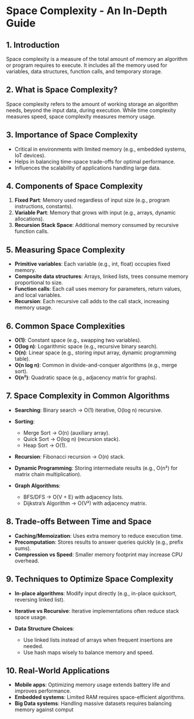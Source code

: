 # Space Complexity - An In-Depth Guide

## 1. Introduction

Space complexity is a measure of the total amount of memory an algorithm or program requires to execute. It includes all the memory used for variables, data structures, function calls, and temporary storage.

## 2. What is Space Complexity?

Space complexity refers to the amount of working storage an algorithm needs, beyond the input data, during execution. While time complexity measures speed, space complexity measures memory usage.

## 3. Importance of Space Complexity

* Critical in environments with limited memory (e.g., embedded systems, IoT devices).
* Helps in balancing time-space trade-offs for optimal performance.
* Influences the scalability of applications handling large data.

## 4. Components of Space Complexity

1. **Fixed Part**: Memory used regardless of input size (e.g., program instructions, constants).
2. **Variable Part**: Memory that grows with input (e.g., arrays, dynamic allocations).
3. **Recursion Stack Space**: Additional memory consumed by recursive function calls.

## 5. Measuring Space Complexity

* **Primitive variables**: Each variable (e.g., int, float) occupies fixed memory.
* **Composite data structures**: Arrays, linked lists, trees consume memory proportional to size.
* **Function calls**: Each call uses memory for parameters, return values, and local variables.
* **Recursion**: Each recursive call adds to the call stack, increasing memory usage.

## 6. Common Space Complexities

* **O(1)**: Constant space (e.g., swapping two variables).
* **O(log n)**: Logarithmic space (e.g., recursive binary search).
* **O(n)**: Linear space (e.g., storing input array, dynamic programming table).
* **O(n log n)**: Common in divide-and-conquer algorithms (e.g., merge sort).
* **O(n²)**: Quadratic space (e.g., adjacency matrix for graphs).

## 7. Space Complexity in Common Algorithms

* **Searching**: Binary search → O(1) iterative, O(log n) recursive.
* **Sorting**:

  * Merge Sort → O(n) (auxiliary array).
  * Quick Sort → O(log n) (recursion stack).
  * Heap Sort → O(1).
* **Recursion**: Fibonacci recursion → O(n) stack.
* **Dynamic Programming**: Storing intermediate results (e.g., O(n²) for matrix chain multiplication).
* **Graph Algorithms**:

  * BFS/DFS → O(V + E) with adjacency lists.
  * Dijkstra’s Algorithm → O(V²) with adjacency matrix.

## 8. Trade-offs Between Time and Space

* **Caching/Memoization**: Uses extra memory to reduce execution time.
* **Precomputation**: Stores results to answer queries quickly (e.g., prefix sums).
* **Compression vs Speed**: Smaller memory footprint may increase CPU overhead.

## 9. Techniques to Optimize Space Complexity

* **In-place algorithms**: Modify input directly (e.g., in-place quicksort, reversing linked list).
* **Iterative vs Recursive**: Iterative implementations often reduce stack space usage.
* **Data Structure Choices**:

  * Use linked lists instead of arrays when frequent insertions are needed.
  * Use hash maps wisely to balance memory and speed.

## 10. Real-World Applications

* **Mobile apps**: Optimizing memory usage extends battery life and improves performance.
* **Embedded systems**: Limited RAM requires space-efficient algorithms.
* **Big Data systems**: Handling massive datasets requires balancing memory against comput
